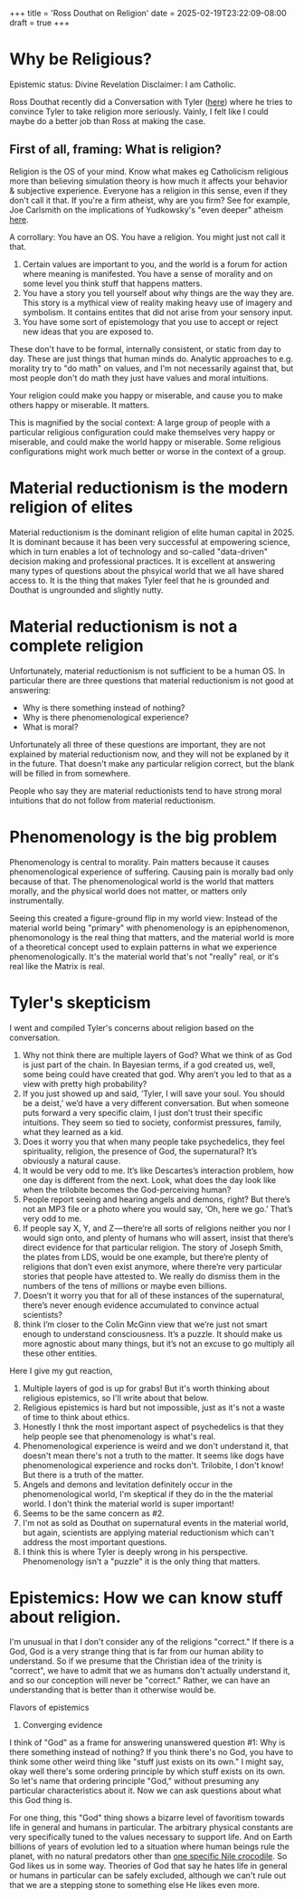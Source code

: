 +++
title = 'Ross Douthat on Religion'
date = 2025-02-19T23:22:09-08:00
draft = true
+++


# Why be Religious?

Epistemic status: Divine Revelation
Disclaimer: I am Catholic.

Ross Douthat recently did a Conversation with Tyler
([here](https://conversationswithtyler.com/episodes/ross-douthat-3/)) where he
tries to convince Tyler to take religion more seriously.
Vainly, I felt like I could maybe do a better job than Ross at making the case.

## First of all, framing: What is religion?
Religion is the OS of your mind. Know what makes eg Catholicism religious more
than believing simulation theory is how much it affects your behavior &
subjective experience. Everyone has a religion in this sense, even if they
don't call it that. If you're a firm atheist, why are you firm? 
See for example, Joe Carlsmith on the implications
of Yudkowsky's "even deeper" atheism
[here](https://joecarlsmith.com/2024/01/11/an-even-deeper-atheism).

A corrollary: You have an OS. You have a religion. You might just not call it that.

1. Certain values are important to you, and the world is a forum for action
   where meaning is manifested. You have a sense of morality and on some level
   you think stuff that happens matters.
2. You have a story you tell yourself about why things are the way they are.
   This story is a mythical view of reality making heavy use of imagery and
   symbolism. It contains entites that did not arise from your sensory input.
3. You have some sort of epistemology that you use to accept or reject new
   ideas that you are exposed to.

These don't have to be formal, internally consistent, or static from day to
day. These are just things that human minds do. Analytic approaches to e.g.
morality try to "do math" on values, and I'm not necessarily against that, but
most people don't do math they just have values and moral intuitions.

Your religion could make you happy or miserable, and cause you to make others
happy or miserable. It matters.

This is magnified by the social context: A large group of people with a
particular religious configuration could make themselves very happy or
miserable, and could make the world happy or miserable. Some religious
configurations might work much better or worse in the context of a group.


# Material reductionism is the modern religion of elites

Material reductionism is the dominant religion of elite human capital in 2025.
It is dominant because it has been very successful at empowering science, which
in turn enables a lot of technology and so-called "data-driven" decision making
and professional practices. It is excellent at answering many types of
questions about the phsyical world that we all have shared access to. It is the
thing that makes Tyler feel that he is grounded and Douthat is ungrounded and
slightly nutty.

# Material reductionism is not a complete religion
Unfortunately, material reductionism is not sufficient to be a human OS. In
particular there are three questions that material reductionism is not good at
answering:

* Why is there something instead of nothing?
* Why is there phenomenological experience?
* What is moral?

Unfortunately all three of these questions are important, they are not
explained by material reductionism now, and they will not be explaned by it in
the future. That doesn't make any particular religion correct, but the blank
will be filled in from somewhere.

People who say they are material reductionists tend to have strong moral
intuitions that do not follow from material reductionism.

# Phenomenology is the big problem

Phenomenology is central to morality.
Pain matters because it causes phenomenological experience of suffering.
Causing pain is morally bad only because of that.
The phenomenological world is the world that matters morally, and the physical
world does not matter, or matters only instrumentally.

Seeing this created a figure-ground flip in my world view: Instead of
the material world being "primary" with phenomenology is an epiphenomenon,
phenomonology is the real thing that matters, and the material world is more of
a theoretical concept used to explain patterns in what we experience
phenomenologically. It's the material world that's not "really" real, or it's
real like the Matrix is real.


# Tyler's skepticism

I went and compiled Tyler's concerns about religion based on the conversation.

1. Why not think there are multiple layers of God? What we think of as God is just part of the chain. In Bayesian terms, if a god created us, well, some being could have created that god. Why aren’t you led to that as a view with pretty high probability?
2. If you just showed up and said, ‘Tyler, I will save your soul. You should be a deist,’ we’d have a very different conversation. But when someone puts forward a very specific claim, I just don’t trust their specific intuitions. They seem so tied to society, conformist pressures, family, what they learned as a kid.
3. Does it worry you that when many people take psychedelics, they feel spirituality, religion, the presence of God, the supernatural? It’s obviously a natural cause.
4. It would be very odd to me. It’s like Descartes’s interaction problem, how one day is different from the next. Look, what does the day look like when the trilobite becomes the God-perceiving human?
5. People report seeing and hearing angels and demons, right? But there’s not an MP3 file or a photo where you would say, ‘Oh, here we go.’ That’s very odd to me.
6. If people say X, Y, and Z — there’re all sorts of religions neither you nor I would sign onto, and plenty of humans who will assert, insist that there’s direct evidence for that particular religion.  The story of Joseph Smith, the plates from LDS, would be one example, but there’re plenty of religions that don’t even exist anymore, where there’re very particular stories that people have attested to. We really do dismiss them in the numbers of the tens of millions or maybe even billions.
7. Doesn’t it worry you that for all of these instances of the supernatural, there’s never enough evidence accumulated to convince actual scientists?
8. think I’m closer to the Colin McGinn view that we’re just not smart enough to understand consciousness. It’s a puzzle. It should make us more agnostic about many things, but it’s not an excuse to go multiply all these other entities.


Here I give my gut reaction, 

1. Multiple layers of god is up for grabs! But it's worth thinking about religious epistemics, so I'll write about that below.
2. Religious epistemics is hard but not impossible, just as it's not a waste of time to think about ethics.
3. Honestly I thnk the most important aspect of psychedelics is that they help people see that phenomenology is what's real.
4. Phenomenological experience is weird and we don't understand it, that doesn't mean there's not a truth to the matter. It seems like dogs have phenomenological experience and rocks don't. Trilobite, I don't know! But there is a truth of the matter.
5. Angels and demons and levitation definitely occur in the phenomenological world, I'm skeptical if they do in the the material world. I don't think the material world is super important!
6. Seems to be the same concern as #2.
7. I'm not as sold as Douthat on supernatural events in the material world, but again, scientists are applying material reductionism which can't address the most important questions.
8. I think this is where Tyler is deeply wrong in his perspective. Phenomenology isn't a "puzzle" it is the only thing that matters.


# Epistemics: How we can know stuff about religion.

I'm unusual in that I don't consider any of the religions "correct."
If there is a God, God is a very strange thing that is far from our human ability to understand.
So if we presume that the Christian idea of the trinity is "correct", we have to admit that we as humans don't actually understand it, and so our conception will never be "correct."
Rather, we can have an understanding that is better than it otherwise would be.

Flavors of epistemics

1. Converging evidence



I think of "God" as a frame for answering unanswered question #1: Why is there something instead of nothing?
If you think there's no God, you have to think some other weird thing like "stuff just exists on its own."
I might say, okay well there's some ordering principle by which stuff exists on its own.
So let's name that ordering principle "God," without presuming any particular characteristics about it.
Now we can ask questions about what this God thing is.

For one thing, this "God" thing shows a bizarre level of favoritism towards life in general and humans in particular.
The arbitrary physical constants are very specifically tuned to the values necessary to support life.
And on Earth billions of years of evolution led to a situation where human beings rule the planet,
with no natural predators other than [one specific Nile crocodile](https://en.wikipedia.org/wiki/Gustave_(crocodile)).
So God likes us in some way. Theories of God that say he hates life in general or humans in particular can be safely excluded,
although we can't rule out that we are a stepping stone to something else He likes even more.



